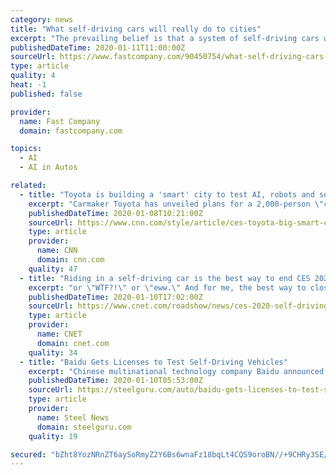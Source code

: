 ```yaml
---
category: news
title: "What self-driving cars will really do to cities"
excerpt: "The prevailing belief is that a system of self-driving cars will solve several environmental and social problems without us needing to worry about messy stuff like politics, activism or changing our travel habits. Unfortunately, this future will almost certainly never come to pass. Self-driving cars, left to their own devices, will likely do ..."
publishedDateTime: 2020-01-11T11:00:00Z
sourceUrl: https://www.fastcompany.com/90450754/what-self-driving-cars-will-really-do-to-cities?partner=rss
type: article
quality: 4
heat: -1
published: false

provider:
  name: Fast Company
  domain: fastcompany.com

topics:
  - AI
  - AI in Autos

related:
  - title: "Toyota is building a 'smart' city to test AI, robots and self-driving cars"
    excerpt: "Carmaker Toyota has unveiled plans for a 2,000-person \"city of the future\" near Japan's Mount Fuji, where it will test emerging technologies in a real-life environment."
    publishedDateTime: 2020-01-08T10:21:00Z
    sourceUrl: https://www.cnn.com/style/article/ces-toyota-big-smart-city/index.html
    type: article
    provider:
      name: CNN
      domain: cnn.com
    quality: 47
  - title: "Riding in a self-driving car is the best way to end CES 2020"
    excerpt: "or \"WTF?!\" or \"eww.\" And for me, the best way to close the books on this madness is to enjoy a few quiet minutes of reflection in the ultimate goal of so many of the automotive technologies Roadshow writes about: the all-seeing, all-knowing, self-driving car. That term \"self-driving\" is used way too freely. No matter what your best friend or ..."
    publishedDateTime: 2020-01-10T17:02:00Z
    sourceUrl: https://www.cnet.com/roadshow/news/ces-2020-self-driving-car-ride/
    type: article
    provider:
      name: CNET
      domain: cnet.com
    quality: 34
  - title: "Baidu Gets Licenses to Test Self-Driving Vehicles"
    excerpt: "Chinese multinational technology company Baidu announced on December 30 it was granted 40 road test licenses for passenger-carrying autonomous driving by regulators in Beijing. The tech giant is one of the first companies in China to be given green lights to self-driving cars for carrying passengers on Beijing’s roads. Up to now, Baidu Apollo ..."
    publishedDateTime: 2020-01-10T05:53:00Z
    sourceUrl: https://steelguru.com/auto/baidu-gets-licenses-to-test-self-driving-vehicles/554691
    type: article
    provider:
      name: Steel News
      domain: steelguru.com
    quality: 19

secured: "bZht8YozNRnZT6aySoRmyZ2Y6Bs6wnaFz18bqLt4CQS9oroBN//+9CHRy3SE/s9nf0lW/DPwuWaFsnMYWmiVUkiMJy/FgKXIUplH//pgtVWuWUNTQdR/WTB5WhPVzGO2iFEmyA9zXCupsjQy2OyWSRFpQU8kEcobSDXWsI8nWHiiPdqhiwHHY4D9+U0aihYQLhnmliprRCj0ODsLT6vQj9FhUWK/CFLuRdqmE7WD7KYNzPe/c8lueyn9WCjzb2y3ez8iBYUO8aKBrDfIb1CxKxvbR8xRf5kn22mzmWnRHvJA1yNHBj+MILBD7/DX2ylTmTzVLEEEfRiuWGOtsMMgWSjJYbmXJD1D7KQonCiCIRiSvTxZTBXFHp6ByZgqb7X7Bx3fTiTx9DMy+ZgxQges7nJYW/pCau9eQ7YuRg4niFHzjx8lJUk1G+Pv0/ccr69SmT2iPwOKtF6llliKk6dMhw==;7FSpMWJhRIgfa4qXY46N7Q=="
---
```


